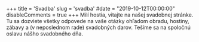 +++
title = 'Svadba'
slug = 'svadba'
#date = "2019-10-12T00:00:00"
disableComments = true
+++
Milí hostia, vitajte na našej svadobnej stránke. Tu sa dozviete všetky odpovede na vaše otázky ohľadom obradu, hostiny, zábavy a (v neposlednom rade) svadobných darov. Tešíme sa na spoločnú oslavu nášho svadobného dňa.
